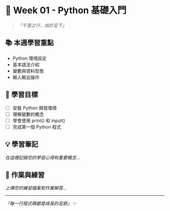 # 🌱 Week 01 - Python 基礎入門

> *「千里之行，始於足下」*

## 📚 本週學習重點

- Python 環境設定
- 基本語法介紹
- 變數與資料型態
- 輸入輸出操作

## 🎯 學習目標

- [ ] 安裝 Python 開發環境
- [ ] 理解變數的概念
- [ ] 學會使用 print() 和 input()
- [ ] 完成第一個 Python 程式

## 💡 學習筆記

*在這裡記錄您的學習心得和重要概念...*

## 📝 作業與練習

*上傳您的練習檔案和作業解答...*

---

*「每一行程式碼都是成長的足跡」* ✨
